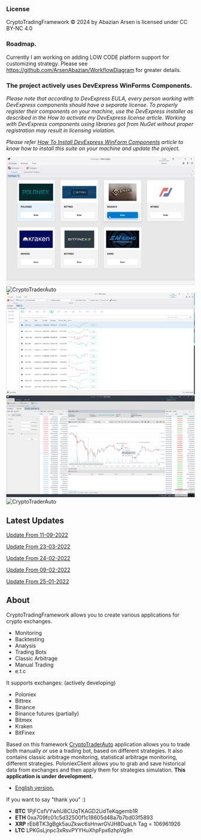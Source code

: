 ### **License**
CryptoTradingFramework © 2024 by Abazian Arsen is licensed under CC BY-NC 4.0

### **Roadmap.** 
Currently I am working on adding LOW CODE platform support for customizing strategy. Please see https://github.com/ArsenAbazian/WorkflowDiagram for greater details.

### **The project actively uses DevExpress WinForms Components.** 
_Please note that according to DevExpress EULA, every person working with DevExpress components should have a separate license. To properly register their components on your machine, use the DevExpress installer as described in the How to activate my DevExpress license article. Working with DevExpress components using libraries got from NuGet without proper registration may result in licensing violation._

_Please refer [How To Install DevExpress WinForm Components](https://github.com/leeen2344/Wallet-CryptoTrading-Bot/wiki) article to know how to install this suite on your machine and update the project._ 

![CryptoTraderAuto](https://github.com/ArsenAbazian/CryptoTradingFramework/blob/master/Help/ExchangesForm.png)
![CryptoTraderAuto](https://user-images.githubusercontent.com/18391055/186918434-a3970be3-173b-47f3-bf8e-d3f96dd09189.png)
![CryptoTraderAuto](https://github.com/ArsenAbazian/CryptoTradingFramework/blob/master/Help/CryptoTraderAuto-TickersScreen.png)
![CryptoTraderAuto](https://github.com/ArsenAbazian/CryptoTradingFramework/blob/master/Help/WhatsNew_01_25_2022.png)
![CryptoTraderAuto](https://github.com/ArsenAbazian/CryptoTradingFramework/blob/master/Help/CryptoTraderAuto-AtGlance.png)


## Latest Updates 

[Update From 11-09-2022](https://github.com/ArsenAbazian/CryptoTradingFramework/wiki/Update-From-11-09-2022)

[Update From 23-03-2022](https://github.com/ArsenAbazian/CryptoTradingFramework/wiki/Update-From-23-03-2022)

[Update From 24-02-2022](https://github.com/ArsenAbazian/CryptoTradingFramework/wiki/Update-From-24-02-2022)

[Update From 09-02-2022](https://github.com/ArsenAbazian/CryptoTradingFramework/wiki/Update-From-09-02-2022)

[Update From 25-01-2022](https://github.com/ArsenAbazian/CryptoTradingFramework/wiki/Update-From-01-25-2022)

## About 
CryptoTradingFramework allows you to create various applications for crypto exchanges.
* Monitoring
* Backtesting
* Analysis
* Trading Bots
* Classic Arbitrage
* Manual Trading
* e.t.c

It supports exchanges: (actively developing)
* Poloniex
* Bittrex
* Binance
* Binance futures (partially)
* Bitmex
* Kraken
* BitFinex

Based on this framework [CryptoTraderAuto](https://github.com/ArsenAbazian/CryptoTradingFramework/wiki/CryptoTraderAuto) application allows you to trade both manually or use a trading bot, based on different strategies. It also contains classic arbitrage monitoring, statistical arbitrage monitoring, different strategies. PoloniexClient allows you to grab and save historical data from exchanges and then apply them for strategies simulation. **This application is under development.**

* [English version.](https://github.com/ArsenAbazian/CryptoTradingFramework/wiki/About)

If you want to say "thank you" :)

* **BTC**     1PjFCsfVYwhU8CUqTKAGD2UdTeKqgemb1R
* **ETH** 	  0xa709fc01c5d32500f1c18605d48a7b7bd03f5893
* **XRP**     rEb8TK3gBgk5auZkwc6sHnwrGVJH8DuaLh            Tag = 106961926
* **LTC** 	  LPKGsLjnpc3xRsvPYYHuXhpFpx6zhpVg9n 
